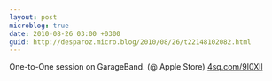 ```yaml
---
layout: post
microblog: true
date: 2010-08-26 03:00 +0300
guid: http://desparoz.micro.blog/2010/08/26/t22148102082.html
---
```

One-to-One session on GarageBand. (@ Apple Store) [4sq.com/9I0Xll](http://4sq.com/9I0Xll)
